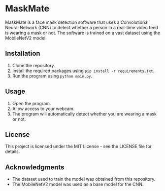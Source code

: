 # MaskMate

MaskMate is a face mask detection software that uses a Convolutional Neural Network (CNN) to detect whether a person in a real-time video feed is wearing a mask or not. The software is trained on a vast dataset using the MobileNetV2 model.

## Installation

1. Clone the repository.
2. Install the required packages using `pip install -r requirements.txt`.
3. Run the program using `python main.py`.

## Usage

1. Open the program.
2. Allow access to your webcam.
3. The program will automatically detect whether you are wearing a mask or not.

## License

This project is licensed under the MIT License - see the LICENSE file for details.

## Acknowledgments

- The dataset used to train the model was obtained from this repository.
- The MobileNetV2 model was used as a base model for the CNN.
